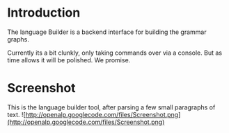 # Introduction #
The language Builder is a backend interface for building the grammar graphs.

Currently its a bit clunkly, only taking commands over via a console. But as time allows it will be polished. We promise.

# Screenshot #
This is the language builder tool, after parsing a few small paragraphs of text.
![http://openalp.googlecode.com/files/Screenshot.png](http://openalp.googlecode.com/files/Screenshot.png)